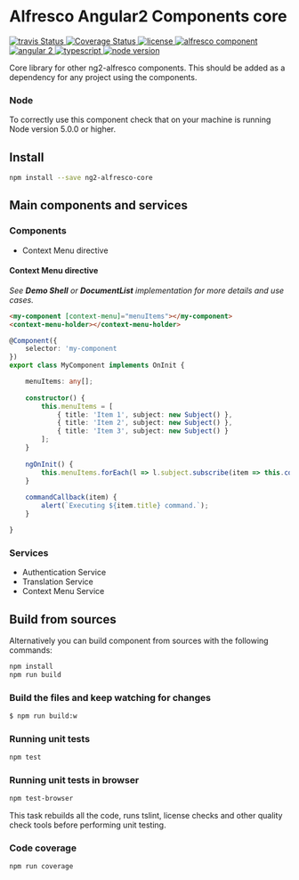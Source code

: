 # Alfresco Angular2 Components core

<p>
  <a title='Build Status' href="https://travis-ci.com/Alfresco/alfresco-ng2-components">
    <img src='https://travis-ci.com/Alfresco/alfresco-ng2-components.svg?token=SCyeWaC53Nr62GmuRyZA&branch=master'  alt='travis
    Status' />
  </a>
  <a href='https://coveralls.io/github/Alfresco/alfresco-ng2-components'>
    <img src='https://coveralls.io/repos/github/Alfresco/alfresco-ng2-components/badge.svg?t=NzxWxh' alt='Coverage Status' />
  </a>
  <a href='https://github.com/Alfresco/alfresco-ng2-components/blob/master/LICENSE'>
     <img src='https://img.shields.io/hexpm/l/plug.svg' alt='license' />
  </a>
  <a href='https://www.alfresco.com/'>
     <img src='https://img.shields.io/badge/style-component-green.svg?label=alfresco' alt='alfresco component' />
  </a>
  <a href='https://angular.io/'>
     <img src='https://img.shields.io/badge/style-2-red.svg?label=angular' alt='angular 2' />
  </a>
  <a href='https://www.typescriptlang.org/docs/tutorial.html'>
     <img src='https://img.shields.io/badge/style-lang-blue.svg?label=typescript' alt='typescript' />
  </a>
  <a href='https://www.alfresco.com/'>
     <img src='https://img.shields.io/badge/style-%3E5.0.0-blue.svg?label=node%20version' alt='node version' />
  </a>
</p>

Core library for other ng2-alfresco components.
This should be added as a dependency for any project using the components.

### Node
To correctly use this component check that on your machine is running Node version 5.0.0 or higher.

## Install

```sh
npm install --save ng2-alfresco-core
```

## Main components and services

### Components

- Context Menu directive

#### Context Menu directive

_See **Demo Shell** or **DocumentList** implementation for more details and use cases._

```html
<my-component [context-menu]="menuItems"></my-component>
<context-menu-holder></context-menu-holder>
```

```ts
@Component({
    selector: 'my-component
})
export class MyComponent implements OnInit {

    menuItems: any[];
    
    constructor() {
        this.menuItems = [
            { title: 'Item 1', subject: new Subject() },
            { title: 'Item 2', subject: new Subject() },
            { title: 'Item 3', subject: new Subject() }
        ];
    }
    
    ngOnInit() {
        this.menuItems.forEach(l => l.subject.subscribe(item => this.commandCallback(item)));
    }
    
    commandCallback(item) {
        alert(`Executing ${item.title} command.`);
    }

}
```

### Services

- Authentication Service
- Translation Service
- Context Menu Service

## Build from sources

Alternatively you can build component from sources with the following commands:

```sh
npm install
npm run build
```

### Build the files and keep watching for changes

```sh
$ npm run build:w
```

### Running unit tests

```sh
npm test
```

### Running unit tests in browser

```sh
npm test-browser
```

This task rebuilds all the code, runs tslint, license checks and other quality check tools 
before performing unit testing. 

### Code coverage

```sh
npm run coverage
```